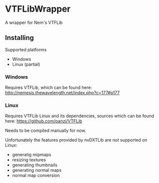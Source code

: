 # VTFLibWrapper

A wrapper for Nem's VTFLib

## Installing 

Supported platforms  

- Windows
- Linux (partial)

### Windows

Requires VTFLib, which can be found here: http://nemesis.thewavelength.net/index.php?c=177#p177  


### Linux

Requires VTFLib Linux and its dependencies, sources which can be found here: https://github.com/panzi/VTFLib

Needs to be compiled manually for now.

Unfortunately the features provided by nvDXTLib are not supported on Linux:

- generatig mipmaps
- resizing textures
- generating thumbnails
- generating normal maps
- normal map conversion
